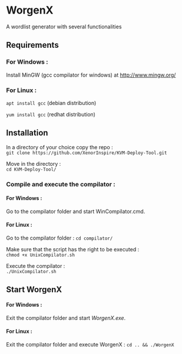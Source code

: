 # WorgenX

A wordlist generator with several functionalities

## Requirements

### For Windows :

Install MinGW (gcc compilator for windows) at http://www.mingw.org/

### For Linux :

`apt install gcc` (debian distribution)

`yum install gcc` (redhat distribution)


## Installation

In a directory of your choice copy the repo :  
`git clone https://github.com/XenorInspire/KVM-Deploy-Tool.git`  

Move in the directory :  
`cd KVM-Deploy-Tool/`

### Compile and execute the compilator :

#### For Windows :

Go to the compilator folder and start WinCompilator.cmd.

#### For Linux :

Go to the compilator folder :
`cd compilator/`

Make sure that the script has the right to be executed :  
`chmod +x UnixCompilator.sh`

Execute the compilator :  
`./UnixCompilator.sh`


## Start WorgenX

#### For Windows :

Exit the compilator folder and start *WorgenX.exe*.

#### For Linux :

Exit the compilator folder and execute WorgenX :
`cd .. && ./WorgenX`
